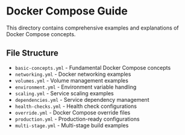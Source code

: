 # Docker Compose Guide

This directory contains comprehensive examples and explanations of Docker Compose concepts.

## File Structure

- `basic-concepts.yml` - Fundamental Docker Compose concepts
- `networking.yml` - Docker networking examples
- `volumes.yml` - Volume management examples
- `environment.yml` - Environment variable handling
- `scaling.yml` - Service scaling examples
- `dependencies.yml` - Service dependency management
- `health-checks.yml` - Health check configurations
- `override.yml` - Docker Compose override files
- `production.yml` - Production-ready configurations
- `multi-stage.yml` - Multi-stage build examples

